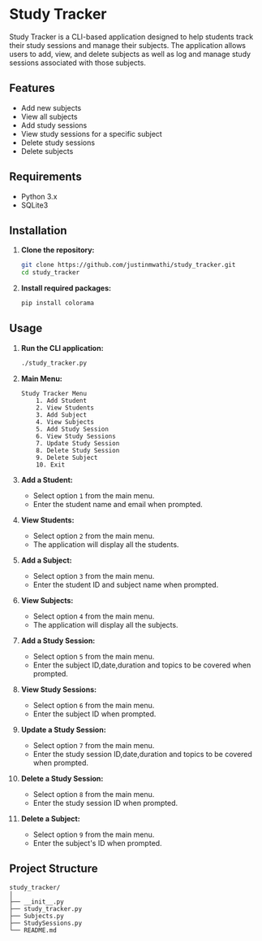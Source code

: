 # Study Tracker

Study Tracker is a CLI-based application designed to help students track their study sessions and manage their subjects. The application allows users to add, view, and delete subjects as well as log and manage study sessions associated with those subjects.

## Features

- Add new subjects
- View all subjects
- Add study sessions
- View study sessions for a specific subject
- Delete study sessions
- Delete subjects

## Requirements

- Python 3.x
- SQLite3


## Installation

1. **Clone the repository:**

    ```sh
    git clone https://github.com/justinmwathi/study_tracker.git
    cd study_tracker
    ```

2. **Install required packages:**

    ```sh
    pip install colorama
    ```

## Usage

1. **Run the CLI application:**

    ```sh
    ./study_tracker.py
    ```

2. **Main Menu:**

    ```
    Study Tracker Menu
        1. Add Student
        2. View Students
        3. Add Subject
        4. View Subjects
        5. Add Study Session
        6. View Study Sessions
        7. Update Study Session
        8. Delete Study Session
        9. Delete Subject
        10. Exit
    ```

3. **Add a Student:**

    - Select option `1` from the main menu.
    - Enter the student name and email when prompted.

4. **View Students:**

    - Select option `2` from the main menu.
    - The application will display all the students.

5. **Add a Subject:**

    - Select option `3` from the main menu.
    - Enter the student ID and subject name when prompted.

6. **View Subjects:**

    - Select option `4` from the main menu.
    -  The application will display all the subjects.

7. **Add a Study Session:**

    - Select option `5` from the main menu.
    - Enter the subject ID,date,duration and topics to be covered  when prompted.

8. **View Study Sessions:**

    - Select option `6` from the main menu.
    - Enter the subject ID when prompted.



9. **Update a Study Session:**

    - Select option `7` from the main menu.
    - Enter the study session ID,date,duration and topics to be covered when prompted.


10. **Delete a Study Session:**

    - Select option `8` from the main menu.
    - Enter the study session ID when prompted.


10. **Delete a Subject:**

    - Select option `9` from the main menu.
    - Enter the subject's ID when prompted.

## Project Structure

```plaintext
study_tracker/
│
├── __init__.py
├── study_tracker.py
├── Subjects.py
├── StudySessions.py
└── README.md
